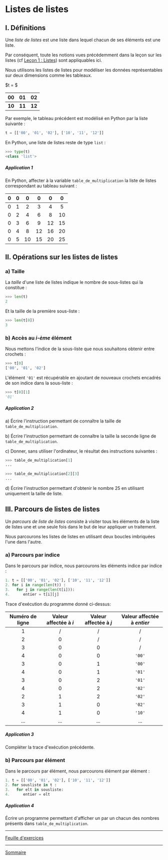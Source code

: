 # Listes de listes

## I. Définitions 

Une *liste de listes* est une liste dans lequel chacun de ses éléments est une liste.

Par conséquent, toute les notions vues précédemment dans la leçon sur les listes (cf [Leçon 1 : Listes](./Listes.md)) sont appliquables ici.

Nous utilisons les listes de listes pour modéliser les données représentables sur deux dimensions comme les tableaux.

$t = $

| 00 | 01 | 02 |
| :---: | :---: | :---: |
| **10** | **11** | **12** |

Par exemple, le tableau précédent est modélisé en Python par la liste suivante :

```python
t = [['00', '01', '02'], ['10', '11', '12']]
```

En Python, une liste de listes reste de type `list` :

```python
>>> type(t)
<class 'list'>
```

##### Application 1

En Python, affecter à la variable `table_de_multiplication` la liste de listes correspondant au tableau suivant :

| $0$ | $0$ | $0$ | $0$ | $0$ | $0$ |
| :---: | :---: | :---: | :---: | :---: | :---: |
| $0$ | $1$ | $2$ | $3$ | $4$ | $5$ |
| $0$ | $2$ | $4$ | $6$ | $8$ | $10$ |
| $0$ | $3$ | $6$ | $9$ | $12$ | $15$ |
| $0$ | $4$ | $8$ | $12$ | $16$ | $20$ |
| $0$ | $5$ | $10$ | $15$ | $20$ | $25$ |

## II. Opérations sur les listes de listes

### a) Taille

La *taille* d'une liste de listes indique le nombre de sous-listes qui la constitue :

```python
>>> len(t)
2
```

Et la taille de la première sous-liste :

```python
>>> len(t[0])
3
```

### b) Accès au *i-ème* élément

Nous mettons l'indice de la sous-liste que nous souhaitons obtenir entre crochets :

```python
>>> t[0]
['00', '01', '02']
```

L'élément `'01'` est récupérable en ajoutant de nouveaux crochets encadrés de son indice dans la sous-liste :

```python
>>> t[0][1]
'01'
```

##### Application 2

a) Écrire l'instruction permettant de connaître la taille de `table_de_multiplication`.

b) Écrire l'instruction permettant de connaître la taille la seconde ligne de `table_de_multiplication`.

c) Donner, sans utiliser l'ordinateur, le résultat des instructions suivantes :

```python
>>> table_de_multiplication[1]
...
```

```python
>>> table_de_multiplication[2][3]
...
```

d) Écrire l'instruction permettant d'obtenir le nombre $25$ en utilisant uniquement la taille de liste.

## III. Parcours de listes de listes

Un *parcours de liste de listes* consiste à visiter tous les éléments de la liste de listes une et une seule fois dans le but de leur appliquer un traitement.

Nous parcourons les listes de listes en utilisant deux boucles imbriquées l'une dans l'autre.

### a) Parcours par indice

Dans le parcours par indice, nous parcourons les éléments indice par indice :

```python
1. t = [['00', '01', '02'], ['10', '11', '12']]
2. for i in range(len(t)) :
3.   for j in range(len(t[i])):
4.      entier = t[i][j]
```

Trace d'exécution du programme donné ci-dessus:

| Numéro de ligne | Valeur affectée à $i$ | Valeur affectée à $j$ | Valeur affectée à $entier$ |
| :---: | :---: | :---: | :---: |
| $1$ | / | / | / |
| $2$ | $0$ | / | / |
| $3$ | $0$ | $0$ | / |
| $4$ | $0$ | $0$ | `'00'` |
| $3$ | $0$ | $1$ | `'00'` |
| $4$ | $0$ | $1$ | `'01'` |
| $3$ | $0$ | $2$ | `'01'` |
| $4$ | $0$ | $2$ | `'02'` |
| $2$ | $1$ | $2$ | `'02'` |
| $3$ | $1$ | $0$ | `'02'` |
| $4$ | $1$ | $0$ | `'10'` |
| ... | ... | ... | ... |

##### Application 3

Compléter la trace d'exécution précédente.

### b) Parcours par élément

Dans le parcours par élément, nous parcourons élément par élément :

```python
1. t = [['00', '01', '02'], ['10', '11', '12']]
2. for sousliste in t :
3.   for elt in sousliste:
4.      entier = elt
```

##### Application 4

Écrire un programme permettant d'afficher un par un chacun des nombres présents dans `table_de_multiplication`.

__________________

[Feuille d'exercices](./Exercices/Exercices_listes_de_listes.md)

__________________

[Sommaire](./../README.md)
